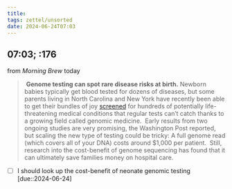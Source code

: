 ```yaml
---
title:
tags: zettel/unsorted
date: 2024-06-24T07:03
---
```


## 07:03; :176

from _Morning Brew_ today

>  **Genome testing can spot rare disease risks at birth.** Newborn babies typically get blood tested for dozens of diseases, but some parents living in North Carolina and New York have recently been able to get their bundles of joy [screened](https://links.morningbrew.com/c/m75?mblid=6eebf14ef514&mbcid=35797525.2500205&mid=62863dd0e0383993a0cbcfc374a440e7&mbuuid=XPeM1K2eKoX55Gu7m458QrW3) for hundreds of potentially life-threatening medical conditions that regular tests can’t catch thanks to a growing field called genomic medicine. 
>  Early results from two ongoing studies are very promising, the Washington Post reported, but scaling the new type of testing could be tricky: A full genome read (which covers all of your DNA) costs around $1,000 per patient. 
>  Still, research into the cost-benefit of genome sequencing has found that it can ultimately save families money on hospital care.

- [ ] I should look up the cost-benefit of neonate genomic testing [due::2024-06-24]